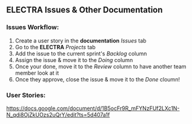 ## ELECTRA Issues & Other Documentation

### Issues Workflow:
1. Create a user story in the **documentation** *Issues* tab
2. Go to the **ELECTRA** *Projects* tab
3. Add the issue to the current sprint's *Backlog* column
4. Assign the issue & move it to the *Doing* column
5. Once your done, move it to the *Review* column to have another team member look at it
6. Once they approve, close the issue & move it to the *Done* cloumn!

### User Stories:
https://docs.google.com/document/d/1B5ocFr9R_mFYNzFUf2LXc1N-N_qdi8OjZkUOzs2uQrY/edit?ts=5d407a1f
